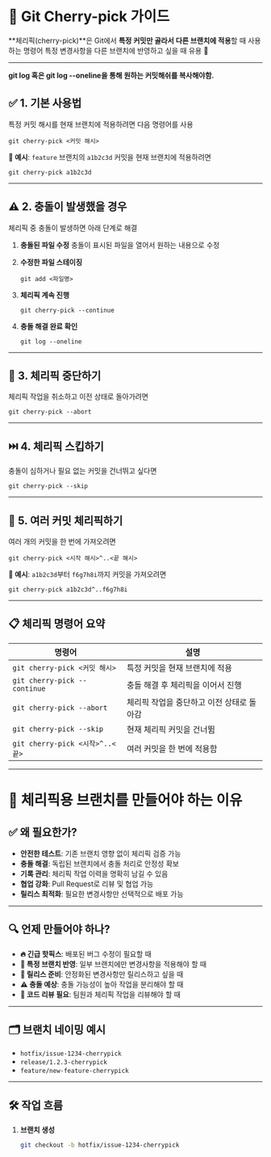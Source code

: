 # 🍒 **Git Cherry-pick 가이드**

**체리픽(cherry-pick)**은 Git에서 **특정 커밋만 골라서 다른 브랜치에 적용**할 때 사용하는 명령어
특정 변경사항을 다른 브랜치에 반영하고 싶을 때 유용 🎯

------

**git log 혹은 git log --oneline을 통해 원하는 커밋해쉬를 복사해야함.**



## ✅ **1. 기본 사용법**

특정 커밋 해시를 현재 브랜치에 적용하려면 다음 명령어를 사용

```
git cherry-pick <커밋 해시>
```

**🔹 예시**:
`feature` 브랜치의 `a1b2c3d` 커밋을 현재 브랜치에 적용하려면

```
git cherry-pick a1b2c3d
```

------

## ⚠️ **2. 충돌이 발생했을 경우**

체리픽 중 충돌이 발생하면 아래 단계로 해결

1. **충돌된 파일 수정**
   충돌이 표시된 파일을 열어서 원하는 내용으로 수정

2. **수정한 파일 스테이징**

   ```
   git add <파일명>
   ```

3. **체리픽 계속 진행**

   ```
   git cherry-pick --continue
   ```

4. **충돌 해결 완료 확인**

   ```
   git log --oneline
   ```

------

## 🛑 **3. 체리픽 중단하기**

체리픽 작업을 취소하고 이전 상태로 돌아가려면

```
git cherry-pick --abort
```

------

## ⏭️ **4. 체리픽 스킵하기**

충돌이 심하거나 필요 없는 커밋을 건너뛰고 싶다면

```
git cherry-pick --skip
```

------

## 🧩 **5. 여러 커밋 체리픽하기**

여러 개의 커밋을 한 번에 가져오려면

```
git cherry-pick <시작 해시>^..<끝 해시>
```

**🔹 예시**:
`a1b2c3d`부터 `f6g7h8i`까지 커밋을 가져오려면

```
git cherry-pick a1b2c3d^..f6g7h8i
```

------

## 📋 **체리픽 명령어 요약**

| **명령어**                      | **설명**                                  |
| ------------------------------- | ----------------------------------------- |
| `git cherry-pick <커밋 해시>`   | 특정 커밋을 현재 브랜치에 적용            |
| `git cherry-pick --continue`    | 충돌 해결 후 체리픽을 이어서 진행         |
| `git cherry-pick --abort`       | 체리픽 작업을 중단하고 이전 상태로 돌아감 |
| `git cherry-pick --skip`        | 현재 체리픽 커밋을 건너뜀                 |
| `git cherry-pick <시작>^..<끝>` | 여러 커밋을 한 번에 적용함                |

---

# 🍒 체리픽용 브랜치를 만들어야 하는 이유

## ✅ 왜 필요한가?
- **안전한 테스트**: 기존 브랜치 영향 없이 체리픽 검증 가능
- **충돌 해결**: 독립된 브랜치에서 충돌 처리로 안정성 확보
- **기록 관리**: 체리픽 작업 이력을 명확히 남길 수 있음
- **협업 강화**: Pull Request로 리뷰 및 협업 가능
- **릴리스 최적화**: 필요한 변경사항만 선택적으로 배포 가능

---

## 🔍 언제 만들어야 하나?
- **🔥 긴급 핫픽스**: 배포된 버그 수정이 필요할 때
- **🎯 특정 브랜치 반영**: 일부 브랜치에만 변경사항을 적용해야 할 때
- **🚀 릴리스 준비**: 안정화된 변경사항만 릴리스하고 싶을 때
- **⚠️ 충돌 예상**: 충돌 가능성이 높아 작업을 분리해야 할 때
- **👥 코드 리뷰 필요**: 팀원과 체리픽 작업을 리뷰해야 할 때

---

## 🗂 브랜치 네이밍 예시
- `hotfix/issue-1234-cherrypick`
- `release/1.2.3-cherrypick`
- `feature/new-feature-cherrypick`

---

## 🛠 작업 흐름
1. **브랜치 생성**  
   ```bash
   git checkout -b hotfix/issue-1234-cherrypick